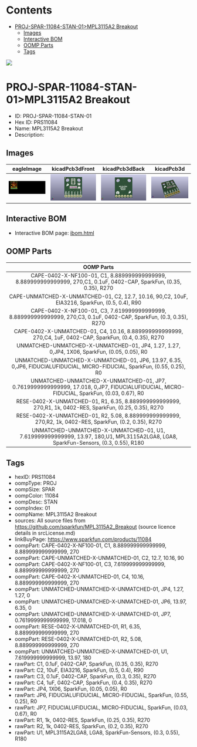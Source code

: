 



Contents
========

* [PROJ-SPAR-11084-STAN-01>MPL3115A2 Breakout](#proj-spar-11084-stan-01mpl3115a2-breakout)
	* [Images](#images)
	* [Interactive BOM](#interactive-bom)
	* [OOMP Parts](#oomp-parts)
	* [Tags](#tags)
  
![][im]
# PROJ-SPAR-11084-STAN-01>MPL3115A2 Breakout

- ID: PROJ-SPAR-11084-STAN-01
- Hex ID: PRS11084
- Name: MPL3115A2 Breakout
- Description: 

## Images
  
  

|eagleImage|kicadPcb3dFront|kicadPcb3dBack|kicadPcb3d|
| :---: | :---: | :---: | :---: |
|[![eagleImage](eagleImage_140.png)](eagleImage_600.png)|[![kicadPcb3dFront](kicadPcb3dFront_140.png)](kicadPcb3dFront_600.png)|[![kicadPcb3dBack](kicadPcb3dBack_140.png)](kicadPcb3dBack_600.png)|[![kicadPcb3d](kicadPcb3d_140.png)](kicadPcb3d_600.png)|

## Interactive BOM

- Interactive BOM page: [ibom.html](kicad/bom/ibom.html)

## OOMP Parts
  

|OOMP Parts|
| :---: |
|CAPE-0402-X-NF100-01, C1, 8.889999999999999, 8.889999999999999, 270,C1, 0.1uF, 0402-CAP, SparkFun, (0.35, 0.35), R270|
|CAPE-UNMATCHED-X-UNMATCHED-01, C2, 12.7, 10.16, 90,C2, 10uF, EIA3216, SparkFun, (0.5, 0.4), R90|
|CAPE-0402-X-NF100-01, C3, 7.619999999999999, 8.889999999999999, 270,C3, 0.1uF, 0402-CAP, SparkFun, (0.3, 0.35), R270|
|CAPE-0402-X-UNMATCHED-01, C4, 10.16, 8.889999999999999, 270,C4, 1uF, 0402-CAP, SparkFun, (0.4, 0.35), R270|
|UNMATCHED-UNMATCHED-X-UNMATCHED-01, JP4, 1.27, 1.27, 0,JP4, 1X06, SparkFun, (0.05, 0.05), R0|
|UNMATCHED-UNMATCHED-X-UNMATCHED-01, JP6, 13.97, 6.35, 0,JP6, FIDUCIALUFIDUCIAL, MICRO-FIDUCIAL, SparkFun, (0.55, 0.25), R0|
|UNMATCHED-UNMATCHED-X-UNMATCHED-01, JP7, 0.7619999999999999, 17.018, 0,JP7, FIDUCIALUFIDUCIAL, MICRO-FIDUCIAL, SparkFun, (0.03, 0.67), R0|
|RESE-0402-X-UNMATCHED-01, R1, 6.35, 8.889999999999999, 270,R1, 1k, 0402-RES, SparkFun, (0.25, 0.35), R270|
|RESE-0402-X-UNMATCHED-01, R2, 5.08, 8.889999999999999, 270,R2, 1k, 0402-RES, SparkFun, (0.2, 0.35), R270|
|UNMATCHED-UNMATCHED-X-UNMATCHED-01, U1, 7.619999999999999, 13.97, 180,U1, MPL3115A2LGA8, LGA8, SparkFun-Sensors, (0.3, 0.55), R180|

## Tags

- hexID: PRS11084
- oompType: PROJ
- oompSize: SPAR
- oompColor: 11084
- oompDesc: STAN
- oompIndex: 01
- oompName: MPL3115A2 Breakout
- sources: All source files from https://github.com/sparkfun/MPL3115A2_Breakout (source licence details in srcLicense.md)
- linkBuyPage: https://www.sparkfun.com/products/11084
- oompPart: CAPE-0402-X-NF100-01, C1, 8.889999999999999, 8.889999999999999, 270
- oompPart: CAPE-UNMATCHED-X-UNMATCHED-01, C2, 12.7, 10.16, 90
- oompPart: CAPE-0402-X-NF100-01, C3, 7.619999999999999, 8.889999999999999, 270
- oompPart: CAPE-0402-X-UNMATCHED-01, C4, 10.16, 8.889999999999999, 270
- oompPart: UNMATCHED-UNMATCHED-X-UNMATCHED-01, JP4, 1.27, 1.27, 0
- oompPart: UNMATCHED-UNMATCHED-X-UNMATCHED-01, JP6, 13.97, 6.35, 0
- oompPart: UNMATCHED-UNMATCHED-X-UNMATCHED-01, JP7, 0.7619999999999999, 17.018, 0
- oompPart: RESE-0402-X-UNMATCHED-01, R1, 6.35, 8.889999999999999, 270
- oompPart: RESE-0402-X-UNMATCHED-01, R2, 5.08, 8.889999999999999, 270
- oompPart: UNMATCHED-UNMATCHED-X-UNMATCHED-01, U1, 7.619999999999999, 13.97, 180
- rawPart: C1, 0.1uF, 0402-CAP, SparkFun, (0.35, 0.35), R270
- rawPart: C2, 10uF, EIA3216, SparkFun, (0.5, 0.4), R90
- rawPart: C3, 0.1uF, 0402-CAP, SparkFun, (0.3, 0.35), R270
- rawPart: C4, 1uF, 0402-CAP, SparkFun, (0.4, 0.35), R270
- rawPart: JP4, 1X06, SparkFun, (0.05, 0.05), R0
- rawPart: JP6, FIDUCIALUFIDUCIAL, MICRO-FIDUCIAL, SparkFun, (0.55, 0.25), R0
- rawPart: JP7, FIDUCIALUFIDUCIAL, MICRO-FIDUCIAL, SparkFun, (0.03, 0.67), R0
- rawPart: R1, 1k, 0402-RES, SparkFun, (0.25, 0.35), R270
- rawPart: R2, 1k, 0402-RES, SparkFun, (0.2, 0.35), R270
- rawPart: U1, MPL3115A2LGA8, LGA8, SparkFun-Sensors, (0.3, 0.55), R180



[im]: kicadPcb3d_450.png
